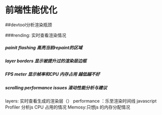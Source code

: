 # 前端性能优化

##devtool分析渲染瓶颈

###rending: 实时查看渲染情况

##### painit flashing 高亮当前repaint的区域
##### layer borders 显示被提升过的渲染层边框
##### FPS meter 显示帧率和CPU 内存占用 越低越不好
##### scrolling performance issues 滚动性能分析与建议

layers: 实时查看生成的渲染层（）
performance ：乐至渲染时间线
javascript Profiler 分析js CPU 占用的情况
Memosy:只想js 的内存分配情况


